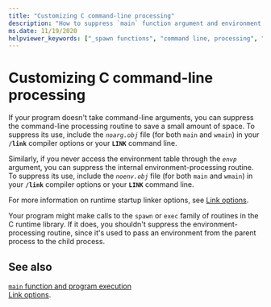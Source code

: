 ```yaml
---
title: "Customizing C command-line processing"
description: "How to suppress `main` function argument and environment parameter handling in the runtime startup code."
ms.date: 11/19/2020
helpviewer_keywords: ["_spawn functions", "command line, processing", "command-line processing", "startup code, customizing command-line processing", "environment, environment-processing routine", "_setargv function", "command line, processing arguments", "suppressing environment processing", "_exec function"]
---
```

# Customizing C command-line processing

If your program doesn't take command-line arguments, you can suppress the command-line processing routine to save a small amount of space. To suppress its use, include the *`noarg.obj`* file (for both `main` and `wmain`) in your **`/link`** compiler options or your **`LINK`** command line.

Similarly, if you never access the environment table through the *`envp`* argument, you can suppress the internal environment-processing routine. To suppress its use, include the *`noenv.obj`* file (for both `main` and `wmain`) in your **`/link`** compiler options or your **`LINK`** command line.

For more information on runtime startup linker options, see [Link options](../c-runtime-library/link-options.md).

Your program might make calls to the `spawn` or `exec` family of routines in the C runtime library. If it does, you shouldn't suppress the environment-processing routine, since it's used to pass an environment from the parent process to the child process.

## See also

[`main` function and program execution](../c-language/main-function-and-program-execution.md)\
[Link options](../c-runtime-library/link-options.md).
